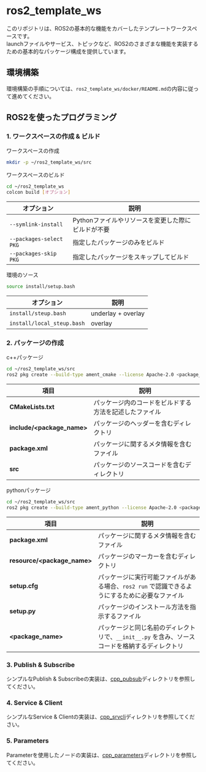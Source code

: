 # ros2_template_ws

このリポジトリは、ROS2の基本的な機能をカバーしたテンプレートワークスペースです。  
launchファイルやサービス、トピックなど、ROS2のさまざまな機能を実装するための基本的なパッケージ構成を提供しています。  

## 環境構築

環境構築の手順については、`ros2_template_ws/docker/README.md`の内容に従って進めてください。  

## ROS2を使ったプログラミング
### 1. ワークスペースの作成 & ビルド
ワークスペースの作成
```bash
mkdir -p ~/ros2_template_ws/src
```
ワークスペースのビルド
```bash
cd ~/ros2_template_ws
colcon build [オプション]
```
| オプション              | 説明                                          |
|-------------------------|---------------------------------------------|
| `--symlink-install`      | Pythonファイルやリソースを変更した際にビルドが不要 |
| `--packages-select PKG`   | 指定したパッケージのみをビルド               |
| `--packages-skip PKG`    | 指定したパッケージをスキップしてビルド         |

環境のソース
```bash
source install/setup.bash
```
| オプション              | 説明                                          |
|-------------------------|---------------------------------------------|
| `install/steup.bash`      |  underlay + overlay |
| `install/local_steup.bash`   | overlay |

### 2. パッケージの作成
c++パッケージ
```bash
cd ~/ros2_template_ws/src
ros2 pkg create --build-type ament_cmake --license Apache-2.0 <package_name>
```
| 項目                     | 説明                                                  |
|--------------------------|-------------------------------------------------------|
| **CMakeLists.txt**        | パッケージ内のコードをビルドする方法を記述したファイル                   |
| **include/<package_name>**| パッケージのヘッダーを含むディレクトリ                        |
| **package.xml**           | パッケージに関するメタ情報を含むファイル                       |
| **src**                   | パッケージのソースコードを含むディレクトリ                       |

pythonパッケージ
```bash
cd ~/ros2_template_ws/src
ros2 pkg create --build-type ament_python --license Apache-2.0 <package_name>
```
| 項目                          | 説明                                                                |
|-------------------------------|---------------------------------------------------------------------|
| **package.xml**                | パッケージに関するメタ情報を含むファイル                                        |
| **resource/<package_name>**     | パッケージのマーカーを含むディレクトリ                                        |
| **setup.cfg**                  | パッケージに実行可能ファイルがある場合、`ros2 run` で認識できるようにするために必要なファイル |
| **setup.py**                   | パッケージのインストール方法を指示するファイル                                    |
| **<package_name>**             | パッケージと同じ名前のディレクトリで、`__init__.py` を含み、ソースコードを格納するディレクトリ |


### 3. Publish & Subscribe

シンプルなPublish & Subscribeの実装は、[cpp_pubsub](./src/cpp_pubsub)ディレクトリを参照してください。  

### 4. Service & Client

シンプルなService & Clientの実装は、[cpp_srvcli](./src/cpp_srvcli)ディレクトリを参照してください。 

### 5. Parameters

Parameterを使用したノードの実装は、[cpp_parameters](./src/cpp_parameters)ディレクトリを参照してください。